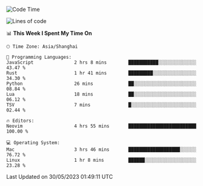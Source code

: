 <!--START_SECTION:waka-->
![Code Time](http://img.shields.io/badge/Code%20Time-1%2C374%20hrs%2047%20mins-blue)

![Lines of code](https://img.shields.io/badge/From%20Hello%20World%20I%27ve%20Written-261.6%20thousand%20lines%20of%20code-blue)

📊 **This Week I Spent My Time On** 

```text
🕑︎ Time Zone: Asia/Shanghai

💬 Programming Languages: 
JavaScript               2 hrs 8 mins        ███████████░░░░░░░░░░░░░░   43.47 % 
Rust                     1 hr 41 mins        █████████░░░░░░░░░░░░░░░░   34.30 % 
Python                   26 mins             ██░░░░░░░░░░░░░░░░░░░░░░░   08.84 % 
Lua                      18 mins             ██░░░░░░░░░░░░░░░░░░░░░░░   06.12 % 
TSV                      7 mins              █░░░░░░░░░░░░░░░░░░░░░░░░   02.44 % 

🔥 Editors: 
Neovim                   4 hrs 55 mins       █████████████████████████   100.00 % 

💻 Operating System: 
Mac                      3 hrs 46 mins       ███████████████████░░░░░░   76.72 % 
Linux                    1 hr 8 mins         ██████░░░░░░░░░░░░░░░░░░░   23.28 % 
```


 Last Updated on 30/05/2023 01:49:11 UTC
<!--END_SECTION:waka-->
